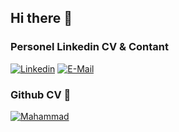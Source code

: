 ## Hi there 👋

### Personel Linkedin CV & Contant
[![Linkedin](https://img.shields.io/badge/linked-in-369?style=flat-square&logo=linkedin&logoColor=white&color=blue)](https://linkedin.com/in/mehemmedsxiyev)
[![E-Mail](https://img.shields.io/badge/email-reveal-2a8?style=flat-square&logo=gmail&logoColor=white)](mailto:mahammad@iflingo.com)

### Github CV 👋
[![Mahammad](https://github-readme-stats.vercel.app/api?username=mahammad&count_private=true&show_icons=true&theme=radical)](https://github.com/mahammad)
